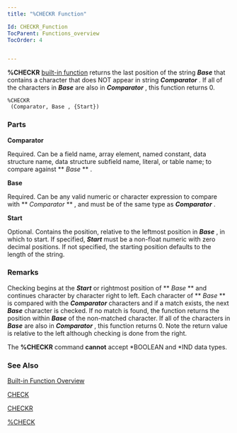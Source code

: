 ```yaml
---
title: "%CHECKR Function"

Id: CHECKR_Function
TocParent: Functions_overview
TocOrder: 4


---
```


**%CHECKR** [built-in function](Functions_overview.html) returns the last position of the string ***Base*** that contains a character that does NOT appear in string ***Comparator*** . If all of the characters in ***Base*** are also in ***Comparator*** , this function returns 0. 

```
%CHECKR 
 (Comparator, Base , {Start})   
```

### Parts

**Comparator** 

Required. Can be a field name, array element, named constant, data structure name, data structure subfield name, literal, or table name; to compare against ** *Base* ** .


**Base** 

Required. Can be any valid numeric or character expression to compare with ** *Comparator* ** , and must be of the same type as ***Comparator*** .


**Start** 

Optional. Contains the position, relative to the leftmost position in ***Base*** , in which to start. If specified, ***Start*** must be a non-float numeric with zero decimal positions. If not specified, the starting position defaults to the length of the string.


### Remarks
Checking begins at the ***Start*** or rightmost position of ** *Base* ** and continues character by character right to left. Each character of ** *Base* ** is compared with the ***Comparator*** characters and if a match exists, the next ***Base*** character is checked. If no match is found, the function returns the position within ***Base*** of the non-matched character. If all of the characters in ***Base*** are also in ***Comparator*** , this function returns 0. Note the return value is relative to the left although checking is done from the right. 

The **%CHECKR** command **cannot** accept *BOOLEAN and *IND data types. 

### See Also
[Built-in Function Overview](Functions_overview.html)

[CHECK](CHECK.html)

[CHECKR](CHECKR.html)

[%CHECK](CHECK_Function.html) 
